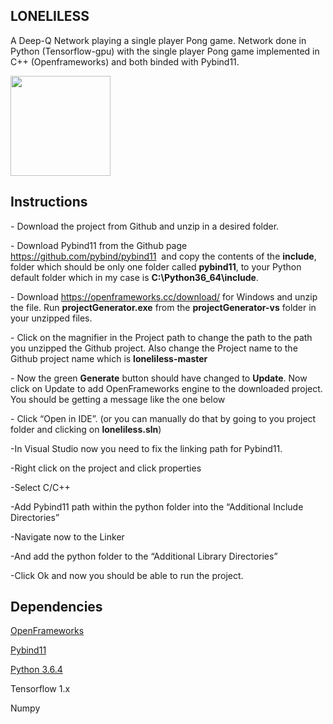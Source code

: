 <h2>LONELILESS</h2>
<p id="yui_3_17_2_1_1569711346218_14531" class="">A Deep-Q Network playing a single player Pong game. Network done in Python (Tensorflow-gpu) with the single player Pong game implemented in C++ (Openframeworks) and both binded with Pybind11.</p>
<p class=""><img src="https://static1.squarespace.com/static/5d8c1173d980a856238b719f/t/5d8d36e5b01e692e31e2e6d0/1569535752308/Hnet-image+%281%29.gif?format=300w" alt="" width="160" height="160" /></p>
<h2>Instructions</h2>
<p>- Download the project from Github and unzip in a desired folder.&nbsp;</p>
<p>- Download Pybind11 from the Github page <a href="https://github.com/pybind/pybind11">https://github.com/pybind/pybind11</a> &nbsp;and copy the contents of the <strong>include</strong>, folder which should be only one folder called <strong>pybind11</strong>, to your Python default folder which in my case is <strong>C:\Python36_64\include</strong>.</p>
<p>- Download <a href="https://openframeworks.cc/download/">https://openframeworks.cc/download/</a> for Windows and unzip the file. Run <strong>projectGenerator.exe</strong> from the <strong>projectGenerator-vs</strong> folder in your unzipped files.</p>
<p>- Click on the magnifier in the Project path to change the path to the path you unzipped the Github project. Also change the Project name to the Github project name which is <strong>loneliless-master</strong></p>
<p>- Now the green <strong>Generate</strong> button should have changed to <strong>Update</strong>. Now click on Update to add OpenFrameworks engine to the downloaded project. You should be getting a message like the one below</p>
<p>- Click &ldquo;Open in IDE&rdquo;. (or you can manually do that by going to you project folder and clicking on <strong>loneliless.sln</strong>)</p>
<p>-In Visual Studio now you need to fix the linking path for Pybind11.</p>
<p>-Right click on the project and click properties</p>
<p>-Select C/C++</p>
<p>-Add Pybind11 path within the python folder into the &ldquo;Additional Include Directories&rdquo;</p>
<p>-Navigate now to the Linker</p>
<p>-And add the python folder to the &ldquo;Additional Library Directories&rdquo;</p>
<p>-Click Ok and now you should be able to run the project.</p>
<h2>Dependencies</h2>
<p><a href="https://openframeworks.cc/" target="_blank" rel="noopener">OpenFrameworks</a></p>
<p><a href="https://github.com/pybind/pybind11" target="_blank" rel="noopener">Pybind11</a></p>
<p><a href="https://www.python.org/downloads/release/python-364/" target="_blank" rel="noopener">Python 3.6.4</a></p>
<p>Tensorflow 1.x</p>
<p>Numpy</p>
